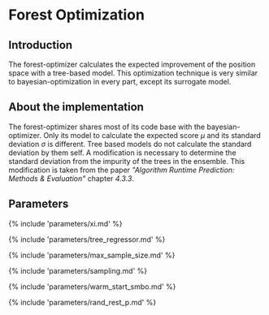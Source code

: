 # Forest Optimization

## Introduction

The forest-optimizer calculates the expected improvement of the position space with a 
tree-based model. This optimization technique is very similar to bayesian-optimization
in every part, except its surrogate model.



## About the implementation

The forest-optimizer shares most of its code base with the bayesian-optimizer. Only its model to 
calculate the expected score $\mu$ and its standard deviation $\sigma$ is different. Tree based models do not 
calculate the standard deviation by them self. A modification is necessary to determine the
standard deviation from the impurity of the trees in the ensemble. This modification is taken from the paper *"Algorithm Runtime Prediction: Methods & Evaluation"* chapter *4.3.3*.



## Parameters

{% include 'parameters/xi.md' %}

{% include 'parameters/tree_regressor.md' %}

{% include 'parameters/max_sample_size.md' %}

{% include 'parameters/sampling.md' %}

{% include 'parameters/warm_start_smbo.md' %}

{% include 'parameters/rand_rest_p.md' %}
